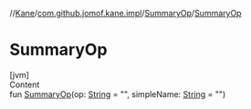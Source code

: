 //[Kane](../../index.md)/[com.github.jomof.kane.impl](../index.md)/[SummaryOp](index.md)/[SummaryOp](-summary-op.md)



# SummaryOp  
[jvm]  
Content  
fun [SummaryOp](-summary-op.md)(op: [String](https://kotlinlang.org/api/latest/jvm/stdlib/kotlin/-string/index.html) = "", simpleName: [String](https://kotlinlang.org/api/latest/jvm/stdlib/kotlin/-string/index.html) = "")  



